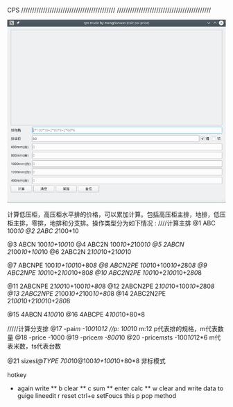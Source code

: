 CPS
///////////////////////////////////////////
///////////////////////////////////////////
<br/>

![image](https://github.com/mengtianwxs/cps/blob/master/images/preview.png)
<br/>


计算低压柜，高压柜水平排的价格，可以累加计算。包括高压柜主排，地排，低压柜主排，零排，地排和分支排。操作类型分为如下情况 :
////计算主排
@1   ABC        100*10
@2   2ABC       2*100*10

@3   ABCN       100*10+100*10
@4   ABC2N      100*10+2*100*10
@5   2ABCN      2*100*10+100*10
@6   2ABC2N     2*100*10+2*100*10

@7   ABCNPE     100*10+100*10+80*8
@8   ABCN2PE    100*10+100*10+2*80*8
@9   ABC2NPE    100*10+2*100*10+80*8
@10  ABC2N2PE   100*10+2*100*10+2*80*8

@11  2ABCNPE    2*100*10+100*10+80*8
@12  2ABCN2PE   2*100*10+100*10+2*80*8
@13  2ABC2NPE   2*100*10+2*100*10+80*8
@14  2ABC2N2PE  2*100*10+2*100*10+2*80*8

@15  4ABCN      4*100*10
@16  4ABCPE     4*100*10+80*8


/////计算分支排
@17  -pai*m        -100*10*12  //p: 100*10 m:12 p代表排的规格，m代表数量
@18  -price      -1000
@19  -price*m    -800*10
@20  -price*ms*ts -100*10*12*6 m代表米数，ts代表台数

@21 size*sl@TYPE 700*10@100*10+100*10+80*8  非标模式

hotkey

- again write **
b clear **
c sum **
enter calc **
w clear and write data to guige lineedit
r reset
ctrl+e setFoucs this
p pop method



